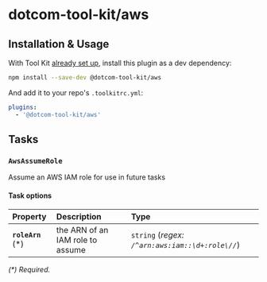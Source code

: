 # dotcom-tool-kit/aws

## Installation & Usage

With Tool Kit [already set up](https://github.com/financial-times/dotcom-tool-kit#installing-and-using-tool-kit), install this plugin as a dev dependency:

```sh
npm install --save-dev @dotcom-tool-kit/aws
```

And add it to your repo's `.toolkitrc.yml`:

```yml
plugins:
  - '@dotcom-tool-kit/aws'
```


<!-- begin autogenerated docs -->
## Tasks

### `AwsAssumeRole`

Assume an AWS IAM role for use in future tasks
#### Task options

| Property           | Description                      | Type                                             |
| :----------------- | :------------------------------- | :----------------------------------------------- |
| **`roleArn`** (\*) | the ARN of an IAM role to assume | `string` (_regex: `/^arn:aws:iam::\d+:role\//`_) |

_(\*) Required._
<!-- end autogenerated docs -->
